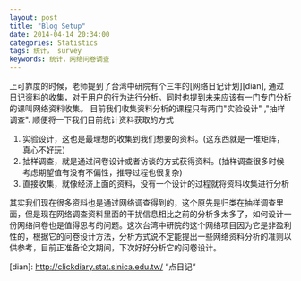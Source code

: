 ```yaml
---
layout: post
title: "Blog Setup"
date: 2014-04-14 20:34:00
categories: Statistics
tags: 统计， survey 
keywords: 统计，网络问卷调查
---
```


上可靠度的时候，老师提到了台湾中研院有个三年的[网络日记计划][dian], 通过日记资料的收集，对于用户的行为进行分析。同时也提到未来应该有一门专门分析的课叫网络资料收集。 目前我们收集资料分析的课程只有两门\"实验设计" ,"抽样调查". 顺便将一下我们目前统计资料获取的方式

1. 实验设计，这也是最理想的收集到我们想要的资料。(这东西就是一堆矩阵，真心不好玩）
2. 抽样调查，就是通过问卷设计或者访谈的方式获得资料。(抽样调查很多时候考虑期望值有没有不偏性，推导过程也很复杂)
3. 直接收集，就像经济上面的资料，没有一个设计的过程就将资料收集进行分析

其实我们现在很多资料也是通过网络调查得到的，这个原先是归类在抽样调查里面，但是现在网络调查资料里面的干扰信息相比之前的分析多太多了，如何设计一份网络问卷也是值得思考的问题。这次台湾中研院的这个网络项目因为它是非盈利性的，根据它的问卷设计方法，分析方式说不定能提出一些网络资料分析的准则以供参考，目前正准备论文期间，下次好好分析它的问卷设计。


[dian]: http://clickdiary.stat.sinica.edu.tw/ “点日记“
